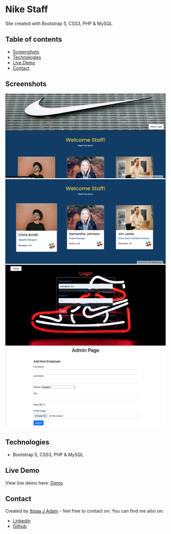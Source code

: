 # Nike Staff

Site created with Bootstrap 5, CSS3, PHP & MySQL

## Table of contents

- [Screenshots](#screenshots)
- [Technologies](#technologies)
- [Live Demo](#live-demo)
- [Contact](#contact)

## Screenshots

<img src="images/mainpage-nike.png">
<img src="images/staff-nike.png">
<img src="images/nike-staff-three.png">
<img src="images/nike-staff-four.png">

## Technologies

- Bootstrap 5, CSS3, PHP & MySQL

## Live Demo

View live demo here: [Demo](https://nike-admin.000webhostapp.com/)

## Contact

Created by [Ibsaa J Adam](https://github.com/ibsaajadam) - feel free to contact on:
You can find me also on:

- [Linkedin](https://www.linkedin.com/in/ibsaajadam/)
- [Github](https://github.com/ibsaajadam)
